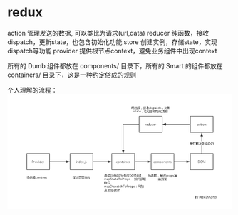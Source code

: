 # redux

action 管理发送的数据,  可以类比为请求(url,data)
reducer 纯函数，接收dispatch，更新state，也包含初始化功能
store 创建实例，存储state，实现dispatch等功能
provider 提供根节点context，避免业务组件中出现context


所有的 Dumb 组件都放在 components/ 目录下，所有的 Smart 的组件都放在 containers/ 目录下，这是一种约定俗成的规则

个人理解的流程：
![redux](https://raw.githubusercontent.com/RuiCaiSmile/Note/master/Front%20End/images/Redux.png)
<!-- ![redux](./images/Redux.png) -->